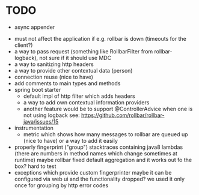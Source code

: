 # TODO
+ async appender
- must not affect the application if e.g. rollbar is down (timeouts for the client?)
- a way to pass request (something like RollbarFilter from rollbar-logback), not sure if it should use MDC
- a way to sanitizing http headers
- a way to provide other contextual data (person)
- connection reuse (nice to have)
- add comments to main types and methods
- spring boot starter
	- default impl of http filter which adds headers
	- a way to add own contextual information providers
	- another feature would be to support @ControllerAdvice when one is not using logback
	    see: https://github.com/rollbar/rollbar-java/issues/15
- instrumentation
	- metric which shows how many messages to rollbar are queued up (nice to have)
	  or a way to add it easily
- properly fingerprint ("group") stacktraces containing java8 lambdas (there are numbers in method names which change 
    sometimes at runtime)
	maybe rollbar fixed default aggregation and it works out fo the box?
	hard to test
- exceptions which provide custom fingerprinter
	maybe it can be configured via web ui and the functionality dropped? we used it only once for grouping by 
	http error codes

